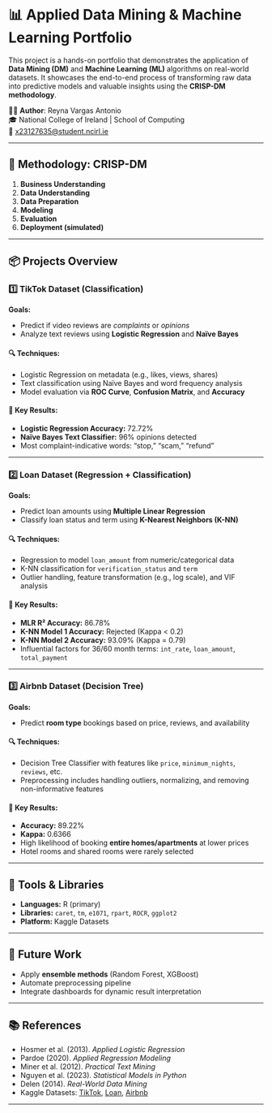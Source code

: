 # 📊 Applied Data Mining & Machine Learning Portfolio

This project is a hands-on portfolio that demonstrates the application of **Data Mining (DM)** and **Machine Learning (ML)** algorithms on real-world datasets. It showcases the end-to-end process of transforming raw data into predictive models and valuable insights using the **CRISP-DM methodology**.

👩‍💻 **Author**: Reyna Vargas Antonio  
🎓 National College of Ireland | School of Computing  
📧 x23127635@student.ncirl.ie

---

## 🧭 Methodology: CRISP-DM

1. **Business Understanding**
2. **Data Understanding**
3. **Data Preparation**
4. **Modeling**
5. **Evaluation**
6. **Deployment (simulated)**

---

## 📦 Projects Overview

### 1️⃣ **TikTok Dataset (Classification)**  
**Goals:**
- Predict if video reviews are *complaints* or *opinions*
- Analyze text reviews using **Logistic Regression** and **Naïve Bayes**

#### 🔍 Techniques:
- Logistic Regression on metadata (e.g., likes, views, shares)
- Text classification using Naïve Bayes and word frequency analysis
- Model evaluation via **ROC Curve**, **Confusion Matrix**, and **Accuracy**

#### 🧠 Key Results:
- **Logistic Regression Accuracy:** 72.72%
- **Naïve Bayes Text Classifier:** 96% opinions detected
- Most complaint-indicative words: “stop,” “scam,” “refund”

---

### 2️⃣ **Loan Dataset (Regression + Classification)**  
**Goals:**
- Predict loan amounts using **Multiple Linear Regression**
- Classify loan status and term using **K-Nearest Neighbors (K-NN)**

#### 🔍 Techniques:
- Regression to model `loan_amount` from numeric/categorical data
- K-NN classification for `verification_status` and `term`
- Outlier handling, feature transformation (e.g., log scale), and VIF analysis

#### 🧠 Key Results:
- **MLR R² Accuracy:** 86.78%
- **K-NN Model 1 Accuracy:** Rejected (Kappa < 0.2)
- **K-NN Model 2 Accuracy:** 93.09% (Kappa = 0.79)
- Influential factors for 36/60 month terms: `int_rate`, `loan_amount`, `total_payment`

---

### 3️⃣ **Airbnb Dataset (Decision Tree)**  
**Goals:**
- Predict **room type** bookings based on price, reviews, and availability

#### 🔍 Techniques:
- Decision Tree Classifier with features like `price`, `minimum_nights`, `reviews`, etc.
- Preprocessing includes handling outliers, normalizing, and removing non-informative features

#### 🧠 Key Results:
- **Accuracy:** 89.22%
- **Kappa:** 0.6366
- High likelihood of booking **entire homes/apartments** at lower prices
- Hotel rooms and shared rooms were rarely selected

---

## 🧰 Tools & Libraries

- **Languages:** R (primary)
- **Libraries:** `caret`, `tm`, `e1071`, `rpart`, `ROCR`, `ggplot2`
- **Platform:** Kaggle Datasets

---

## 🔮 Future Work

- Apply **ensemble methods** (Random Forest, XGBoost)
- Automate preprocessing pipeline
- Integrate dashboards for dynamic result interpretation

---

## 📚 References

- Hosmer et al. (2013). *Applied Logistic Regression*
- Pardoe (2020). *Applied Regression Modeling*
- Miner et al. (2012). *Practical Text Mining*
- Nguyen et al. (2023). *Statistical Models in Python*
- Delen (2014). *Real-World Data Mining*
- Kaggle Datasets: [TikTok](https://www.kaggle.com/datasets/yakhyojon/tiktok), [Loan](https://www.kaggle.com/datasets/nezukokamaado/auto-loan-dataset), [Airbnb](https://www.kaggle.com/datasets/deeplearner09/airbnb-listings)

---


